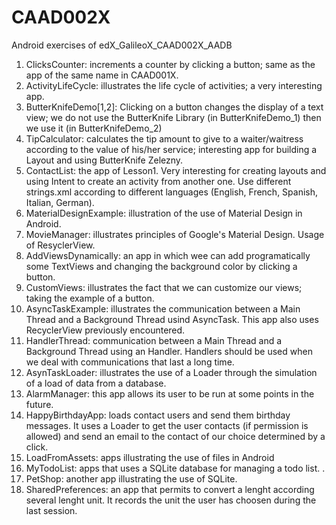 # CAAD002X

Android exercises of edX_GalileoX_CAAD002X_AADB

1) ClicksCounter: increments a counter by clicking a button; same as the app of the same 
   name in CAAD001X.
2) ActivityLifeCycle: illustrates the life cycle of activities; a very interesting app.
3) ButterKnifeDemo[1,2]: Clicking on a button changes the display of a text view; 
   we do not use the ButterKnife Library (in ButterKnifeDemo_1) then we use it (in 
   ButterKnifeDemo_2)
4) TipCalculator: calculates the tip amount to give to a waiter/waitress according 
   to the value of his/her service; interesting app for building a Layout and using 
   ButterKnife Zelezny.
5) ContactList: the app of Lesson1. Very interesting for creating layouts and using
   Intent to create an activity from another one. Use different strings.xml according 
   to different languages (English, French, Spanish, Italian, German).
6) MaterialDesignExample: illustration of the use of Material Design in Android.
7) MovieManager: illustrates principles of Google's Material Design. Usage of ResyclerView.
8) AddViewsDynamically: an app in which wee can add programatically some TextViews and 
   changing the background color by clicking a button.
9) CustomViews: illustrates the fact that we can customize our views; taking the example 
   of a button.
10) AsyncTaskExample: illustrates the communication between a Main Thread and a Background 
    Thread usind AsyncTask. This app also uses RecyclerView previously encountered.
11) HandlerThread: communication between a Main Thread and a Background Thread using an
    Handler. Handlers should be used when we deal with communications that last a long time.
12) AsynTaskLoader: illustrates the use of a Loader through the simulation of a load of data
    from a database.
13) AlarmManager: this app allows its user to be run at some points in the future.
14) HappyBirthdayApp: loads contact users and send them birthday messages. It uses a Loader
    to get the user contacts (if permission is allowed) and send an email to the contact of
    our choice determined by a click. 
15) LoadFromAssets: apps illustrating the use of files in Android
16) MyTodoList: apps that uses a SQLite database for managing a todo list. .
17) PetShop: another app illustrating the use of SQLite.
18) SharedPreferences: an app that permits to convert a lenght according several
    lenght unit. It records the unit the user has choosen during the last session.
     
